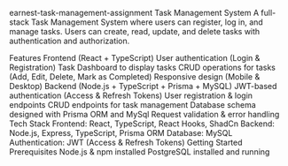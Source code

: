 earnest-task-management-assignment
Task Management System
A full-stack Task Management System where users can register, log in, and manage tasks. Users can create, read, update, and delete tasks with authentication and authorization.

Features
Frontend (React + TypeScript)
User authentication (Login & Registration)
Task Dashboard to display tasks
CRUD operations for tasks (Add, Edit, Delete, Mark as Completed)
Responsive design (Mobile & Desktop)
Backend (Node.js + TypeScript + Prisma + MySQL)
JWT-based authentication (Access & Refresh Tokens)
User registration & login endpoints
CRUD endpoints for task management
Database schema designed with Prisma ORM and MySql
Request validation & error handling
Tech Stack
Frontend: React, TypeScript, React Hooks, ShadCn
Backend: Node.js, Express, TypeScript, Prisma ORM
Database: MySQL
Authentication: JWT (Access & Refresh Tokens)
Getting Started
Prerequisites
Node.js & npm installed
PostgreSQL installed and running
